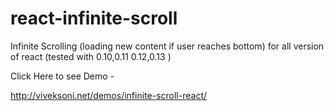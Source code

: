 # react-infinite-scroll
Infinite Scrolling (loading new content if user reaches bottom) for all version of react (tested with 0.10,0.11 0.12,0.13 )


Click Here to see Demo -

http://viveksoni.net/demos/infinite-scroll-react/
